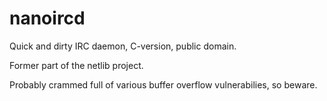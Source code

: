 nanoircd
========

Quick and dirty IRC daemon, C-version, public domain.

Former part of the netlib project.

Probably crammed full of various buffer overflow vulnerabilies, so beware.
